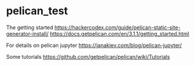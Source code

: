 # pelican_test

The getting started
https://hackercodex.com/guide/pelican-static-site-generator-install/
https://docs.getpelican.com/en/3.1.1/getting_started.html

For details on pelican jupyter
https://janakiev.com/blog/pelican-jupyter/

Some tutorials
https://github.com/getpelican/pelican/wiki/Tutorials
